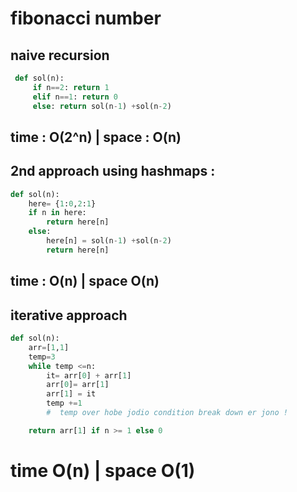 # fibonacci number
## naive recursion
```python
 def sol(n):
     if n==2: return 1
     elif n==1: return 0
     else: return sol(n-1) +sol(n-2)
```
## time : O(2^n) | space : O(n)

## 2nd approach using hashmaps :

```python
def sol(n):
    here= {1:0,2:1}
    if n in here:
        return here[n]
    else: 
        here[n] = sol(n-1) +sol(n-2)
        return here[n]
```    
## time : O(n) | space O(n) 

## iterative approach
```python
def sol(n):
    arr=[1,1]
    temp=3
    while temp <=n:
        it= arr[0] + arr[1]
        arr[0]= arr[1]
        arr[1] = it
        temp +=1
        #  temp over hobe jodio condition break down er jono ! 

    return arr[1] if n >= 1 else 0 

```

# time O(n) | space O(1)
